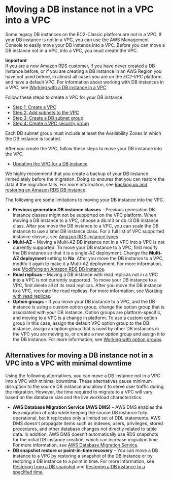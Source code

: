 # Moving a DB instance not in a VPC into a VPC<a name="USER_VPC.Non-VPC2VPC"></a>

Some legacy DB instances on the EC2\-Classic platform are not in a VPC\. If your DB instance is not in a VPC, you can use the AWS Management Console to easily move your DB instance into a VPC\. Before you can move a DB instance not in a VPC, into a VPC, you must create the VPC\. 

**Important**  
If you are a new Amazon RDS customer, if you have never created a DB instance before, or if you are creating a DB instance in an AWS Region you have not used before, in almost all cases you are on the *EC2\-VPC* platform and have a default VPC\. For information about working with DB instances in a VPC, see [Working with a DB instance in a VPC](USER_VPC.WorkingWithRDSInstanceinaVPC.md)

Follow these steps to create a VPC for your DB instance\. 
+ [Step 1: Create a VPC](USER_VPC.WorkingWithRDSInstanceinaVPC.md#USER_VPC.CreatingVPC)
+ [Step 2: Add subnets to the VPC](USER_VPC.WorkingWithRDSInstanceinaVPC.md#USER_VPC.AddingSubnets)
+  [Step 3: Create a DB subnet group](USER_VPC.WorkingWithRDSInstanceinaVPC.md#USER_VPC.CreateDBSubnetGroup)
+  [Step 4: Create a VPC security group](USER_VPC.WorkingWithRDSInstanceinaVPC.md#USER_VPC.CreateVPCSecurityGroup)

Each DB subnet group must include at least the Availability Zones in which the DB instance is located\.

After you create the VPC, follow these steps to move your DB instance into the VPC\. 
+ [Updating the VPC for a DB instance](USER_VPC.VPC2VPC.md)

We highly recommend that you create a backup of your DB instance immediately before the migration\. Doing so ensures that you can restore the data if the migration fails\. For more information, see [Backing up and restoring an Amazon RDS DB instance](CHAP_CommonTasks.BackupRestore.md)\.

The following are some limitations to moving your DB instance into the VPC\. 
+ **Previous generation DB instance classes** – Previous generation DB instance classes might not be supported on the VPC platform\. When moving a DB instance to a VPC, choose a db\.m3 or db\.r3 DB instance class\. After you move the DB instance to a VPC, you can scale the DB instance to use a later DB instance class\. For a full list of VPC supported instance classes, see [Amazon RDS instance types](http://aws.amazon.com/rds/instance-types/)\. 
+ **Multi\-AZ** – Moving a Multi\-AZ DB instance not in a VPC into a VPC is not currently supported\. To move your DB instance to a VPC, first modify the DB instance so that it is a single\-AZ deployment\. Change the **Multi\-AZ deployment** setting to **No**\. After you move the DB instance to a VPC, modify it again to make it a Multi\-AZ deployment\. For more information, see [Modifying an Amazon RDS DB instance](Overview.DBInstance.Modifying.md)\. 
+ **Read replicas** – Moving a DB instance with read replicas not in a VPC into a VPC is not currently supported\. To move your DB instance to a VPC, first delete all of its read replicas\. After you move the DB instance to a VPC, recreate the read replicas\. For more information, see [Working with read replicas](USER_ReadRepl.md)\.
+ **Option groups** – If you move your DB instance to a VPC, and the DB instance is using a custom option group, change the option group that is associated with your DB instance\. Option groups are platform\-specific, and moving to a VPC is a change in platform\. To use a custom option group in this case, assign the default VPC option group to the DB instance, assign an option group that is used by other DB instances in the VPC you are moving to, or create a new option group and assign it to the DB instance\. For more information, see [Working with option groups](USER_WorkingWithOptionGroups.md)\.

## Alternatives for moving a DB instance not in a VPC into a VPC with minimal downtime<a name="USER_VPC.Non-VPC2VPC.Minimal-Downtime"></a>

Using the following alternatives, you can move a DB instance not in a VPC into a VPC with minimal downtime\. These alternatives cause minimum disruption to the source DB instance and allow it to serve user traffic during the migration\. However, the time required to migrate to a VPC will vary based on the database size and the live workload characteristics\. 
+ **AWS Database Migration Service \(AWS DMS\)** – AWS DMS enables the live migration of data while keeping the source DB instance fully operational, but it replicates only a limited set of DDL statements\. AWS DMS doesn't propagate items such as indexes, users, privileges, stored procedures, and other database changes not directly related to table data\. In addition, AWS DMS doesn't automatically use RDS snapshots for the initial DB instance creation, which can increase migration time\. For more information, see [AWS Database Migration Service](http://aws.amazon.com/dms/)\. 
+ **DB snapshot restore or point\-in\-time recovery** – You can move a DB instance to a VPC by restoring a snapshot of the DB instance or by restoring a DB instance to a point in time\. For more information, see [Restoring from a DB snapshot](USER_RestoreFromSnapshot.md) and [Restoring a DB instance to a specified time](USER_PIT.md)\. 